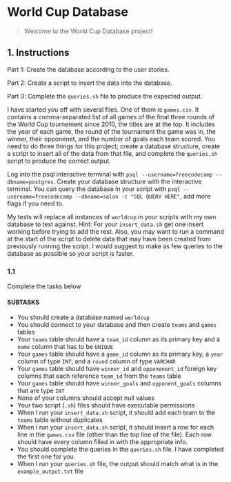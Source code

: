 # World Cup Database

> Welcome to the World Cup Database project!

## 1. Instructions

Part 1: Create the database according to the user stories.

Part 2: Create a script to insert the data into the database.

Part 3: Complete the `queries.sh` file to produce the expected output.

I have started you off with several files. One of them is `games.csv`. It contains a comma-separated list of all games of the final three rounds of the World Cup tournement since 2010, the titles are at the top. It includes the year of each game, the round of the tournament the game was in, the winner, their opponenet, and the number of goals each team scored. You need to do three things for this project; create a database structure, create a script to insert all of the data from that file, and complete the `queries.sh` script to produce the correct output.

Log into the psql interactive terminal with `psql --username=freecodecamp --dbname=postgres`. Create your database structure with the interactive terminal. You can query the database in your script with `psql --username=freecodecamp --dbname=salon -c "SQL QUERY HERE"`, add more flags if you need to.

My tests will replace all instances of `worldcup` in your scripts with my own database to test against.
Hint: For your `insert_data.sh` get one insert working before trying to add the rest. Also, you may want to run a command at the start of the script to delete data that may have been created from previously running the script. I would suggest to make as few queries to the database as possible so your script is faster.


### 1.1

Complete the tasks below

#### SUBTASKS

- You should create a database named `worldcup`
- You should connect to your database and then create `teams` and `games` tables
- Your `teams` table should have a `team_id` column as its primary key and a `name` column that has to be `UNIQUE`
- Your `games` table should have a `game_id` column as its primary key, a `year` column of type `INT`, and a `round` column of type `VARCHAR`
- Your `games` table should have `winner_id` and `opponenent_id` foreign key columns that each reference `team_id` from the `teams` table
- Your `games` table should have `winner_goals` and `opponent_goals` columns that are type `INT`
- None of your columns should accept null values
- Your two script (`.sh`) files should have executable permissions
- When I run your `insert_data.sh` script, it should add each team to the `teams` table without duplicates
- When I run your `insert_data.sh` script, it should insert a row for each line in the `games.csv` file (other than the top line of the file). Each row should have every column filled in with the appropriate info.
- You should complete the queries in the `queries.sh` file. I have completed the first one for you
- When I run your `queries.sh` file, the output should match what is in the `example_output.txt` file
